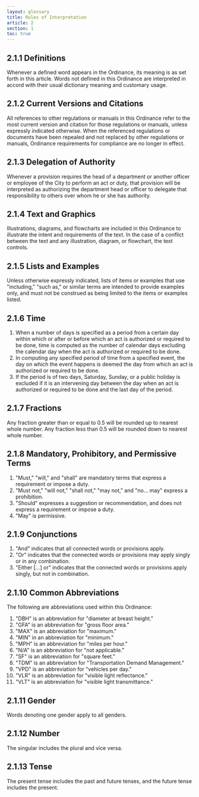 ```yaml
---
layout: glossary
title: Rules of Interpretation
article: 2
section: 1
toc: true
---
```


## 2.1.1 Definitions

Whenever a defined word appears in the Ordinance, its meaning is as set forth in this article. Words not defined in this Ordinance are interpreted in accord with their usual dictionary meaning and customary usage.

## 2.1.2 Current Versions and Citations

All references to other regulations or manuals in this Ordinance refer to the most current version and citation for those regulations or manuals, unless expressly indicated otherwise. When the referenced regulations or documents have been repealed and not replaced by other regulations or manuals, Ordinance requirements for compliance are no longer in effect.

## 2.1.3 Delegation of Authority

Whenever a provision requires the head of a department or another officer or employee of the City to perform an act or duty, that provision will be interpreted as authorizing the department head or officer to delegate that responsibility to others over whom he or she has authority.

## 2.1.4 Text and Graphics

Illustrations, diagrams, and flowcharts are included in this Ordinance to illustrate the intent and requirements of the text. In the case of a conflict between the text and any illustration, diagram, or flowchart, the text controls.

## 2.1.5 Lists and Examples

Unless otherwise expressly indicated, lists of items or examples that use "including," "such as," or similar terms are intended to provide examples only, and must not be construed as being limited to the items or examples listed.

## 2.1.6 Time

1. When a number of days is specified as a period from a certain day within which or after or before which an act is authorized or required to be done, time is computed as the number of calendar days excluding the calendar day when the act is authorized or required to be done.
2. In computing any specified period of time from a specified event, the day on which the event happens is deemed the day from which an act is authorized or required to be done.
3. If the period is of two days, Saturday, Sunday, or a public holiday is excluded if it is an intervening day between the day when an act is authorized or required to be done and the last day of the period.

## 2.1.7 Fractions

Any fraction greater than or equal to 0.5 will be
rounded up to nearest whole number. Any fraction
less than 0.5 will be rounded down to nearest
whole number.

## 2.1.8 Mandatory, Prohibitory, and Permissive Terms

1. "Must," "will," and "shall" are mandatory terms that express a requirement or impose a duty.
2. "Must not," "will not," "shall not," "may not," and "no... may" express a prohibition.
3. "Should" expresses a suggestion or recommendation, and does not express a requirement or impose a duty.
4. "May" is permissive.

## 2.1.9 Conjunctions

1. "And" indicates that all connected words or provisions apply.
2. "Or" indicates that the connected words or provisions may apply singly or in any combination.
3. "Either [...] or" indicates that the connected words or provisions apply singly, but not in combination.

## 2.1.10 Common Abbreviations

The following are abbreviations used within this Ordinance:

1. "DBH" is an abbreviation for "diameter at breast height."
2. "GFA" is an abbreviation for "gross floor area."
3. "MAX" is an abbreviation for "maximum."
4. "MIN" in an abbreviation for "minimum."
5. "MPH" is an abbreviation for "miles per hour."
6. "N/A" is an abbreviation for "not applicable."
7. "SF" is an abbreviation for "square feet."
8. "TDM" is an abbreviation for "Transportation Demand Management."
9. "VPD" is an abbreviation for "vehicles per day."
10. "VLR" is an abbreviation for "visible light reflectance."
11. "VLT" is an abbreviation for "visible light transmittance."

## 2.1.11 Gender

Words denoting one gender apply to all genders.

## 2.1.12 Number

The singular includes the plural and vice versa.

## 2.1.13 Tense

The present tense includes the past and future tenses, and the future tense includes the present.

